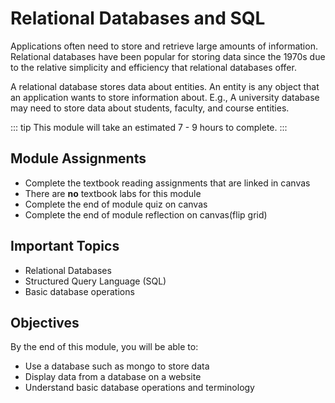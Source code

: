 # Relational Databases and SQL

Applications often need to store and retrieve large amounts of information.
Relational databases have been popular for storing data since the 1970s due to
the relative simplicity and efficiency that relational databases offer.

A relational database stores data about entities. An entity is any object that
an application wants to store information about. E.g., A university database may
need to store data about students, faculty, and course entities.

::: tip
This module will take an estimated 7 - 9 hours to complete.
:::

## Module Assignments

* Complete the textbook reading assignments that are linked in canvas
* There are **no** textbook labs for this module
* Complete the end of module quiz on canvas
* Complete the end of module reflection on canvas(flip grid)

## Important Topics

* Relational Databases
* Structured Query Language (SQL)
* Basic database operations

## Objectives

By the end of this module, you will be able to:

* Use a database such as mongo to store data
* Display data from a database on a website
* Understand basic database operations and terminology
